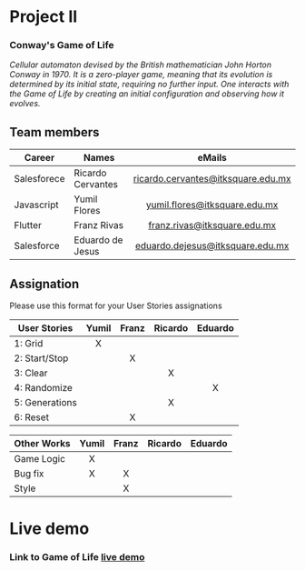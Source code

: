 # Project II

### Conway's Game of Life
*Cellular automaton devised by the British mathematician John Horton Conway in 1970. It is a zero-player game, meaning that its evolution is determined by its initial state, requiring no further input. One interacts with the Game of Life by creating an initial configuration and observing how it evolves.*

## Team members

|    Career   | Names             | eMails                             |
|     ---     | ----------------- | :---:                              |
| Salesforece | Ricardo Cervantes | ricardo.cervantes@itksquare.edu.mx |
| Javascript  | Yumil Flores      | yumil.flores@itksquare.edu.mx      |
| Flutter     | Franz Rivas       | franz.rivas@itksquare.edu.mx       |
| Salesforce  | Eduardo de Jesus  | eduardo.dejesus@itksquare.edu.mx   |

## Assignation 

Please use this format for your User Stories assignations

| User Stories     | Yumil | Franz | Ricardo | Eduardo |
| ---------------- | :---: | :---: |  :---:  |  :---:  |
| 1: Grid          |   X   |       |         |         |
| 2: Start/Stop    |       |   X   |         |         |
| 3: Clear         |       |       |    X    |         |
| 4: Randomize     |       |       |         |    X    |
| 5: Generations   |       |       |    X    |         |
| 6: Reset         |       |   X   |         |         |

| Other Works      | Yumil | Franz | Ricardo | Eduardo |
| ---------------- | :---: | :---: |  :---:  |  :---:  |
| Game Logic       |   X   |       |         |         |
| Bug fix          |   X   |   X   |         |         |
| Style            |       |   X   |         |         |

# Live demo

### Link to Game of Life [live demo]('https://yumilruedaflores-ksquare.github.io/project2_conway/')

